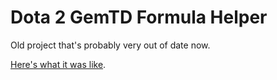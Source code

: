 # Dota 2 GemTD Formula Helper

Old project that's probably very out of date now.

[Here's what it was like](https://bryjch.github.io/gemtd-formula-helper/).
